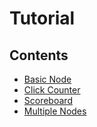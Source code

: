 # Tutorial

## Contents

- [Basic Node](./basic_node.md)
- [Click Counter](./click_counter.md)
- [Scoreboard](./scoreboard.md)
- [Multiple Nodes](./multiple_nodes.md)
